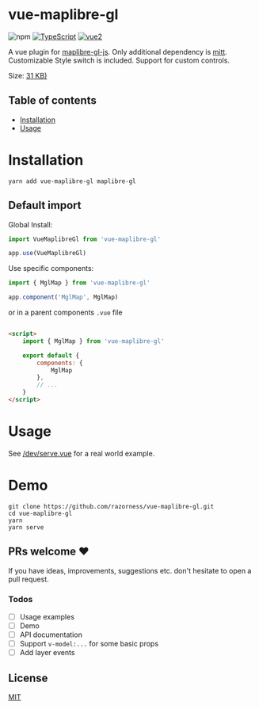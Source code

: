 # vue-maplibre-gl

![npm](https://img.shields.io/npm/v/vue-maplibre-gl.svg?style=flat-square)
[![TypeScript](https://img.shields.io/badge/-Typescript-informational?style=flat-square)](https://www.typescriptlang.org/)
[![vue2](https://img.shields.io/badge/vue-3.x-brightgreen.svg?style=flat-square)](https://vuejs.org/)

A vue plugin for [maplibre-gl-js](https://github.com/maplibre/maplibre-gl-js). Only additional dependency is [mitt](https://github.com/developit/mitt).
Customizable Style switch is included. Support for custom controls.

Size: [31 KB)](https://bundlephobia.com/package/vue-maplibre-gl)

## Table of contents

- [Installation](#installation)
- [Usage](#usage)

# Installation

```shell
yarn add vue-maplibre-gl maplibre-gl
```

## Default import

Global Install:

```typescript
import VueMaplibreGl from 'vue-maplibre-gl'

app.use(VueMaplibreGl)
```

Use specific components:

```typescript
import { MglMap } from 'vue-maplibre-gl'

app.component('MglMap', MglMap)
```

or in a parent components `.vue` file

```html

<script>
	import { MglMap } from 'vue-maplibre-gl'

	export default {
		components: {
			MglMap
		},
		// ...
	}
</script>
```

# Usage

See [/dev/serve.vue](https://github.com/razorness/vue-maplibre-gl/blob/master/dev/serve.vue) for a real world example.

# Demo

```shell
git clone https://github.com/razorness/vue-maplibre-gl.git
cd vue-maplibre-gl
yarn
yarn serve
```

## PRs welcome ♥

If you have ideas, improvements, suggestions etc. don't hesitate to open a pull request.

### Todos

- [ ] Usage examples
- [ ] Demo
- [ ] API documentation
- [ ] Support `v-model:...` for some basic props
- [ ] Add layer events

## License

[MIT](http://opensource.org/licenses/MIT)
